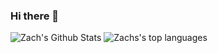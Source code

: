 ### Hi there 👋

<!--
**shearertzach/shearertzach** is a ✨ _special_ ✨ repository because its `README.md` (this file) appears on your GitHub profile.

Here are some ideas to get you started:

- 🔭 I’m currently working on ...
- 🌱 I’m currently learning ...
- 👯 I’m looking to collaborate on ...
- 🤔 I’m looking for help with ...
- 💬 Ask me about ...
- 📫 How to reach me: ...
- 😄 Pronouns: ...
- ⚡ Fun fact: ...
-->

![Zach's Github Stats](https://github-readme-stats.vercel.app/api?username=shearertzach&theme=blue-green) ![Zachs's top languages](https://github-readme-stats.vercel.app/api/top-langs/?username=shearertzach&theme=blue-green)
